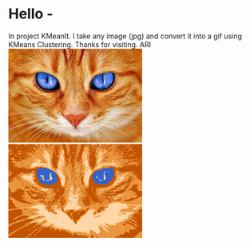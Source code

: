 # Hello -
In project KMeanIt. I take any image (jpg) and convert it into a gif using KMeans Clustering.
Thanks for visiting.
ARI
![Cats!](https://github.com/virrey/virrey.github.io/blob/master/images/kmeans.jpg)
![Cats!](https://github.com/virrey/virrey.github.io/blob/master/images/kmeangif.gif)
